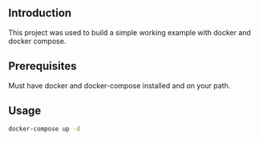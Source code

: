 ## Introduction

This project was used to build a simple working example with docker and docker compose.

## Prerequisites

Must have docker and docker-compose installed and on your path.

## Usage

```bash
docker-compose up -d
```

